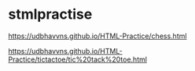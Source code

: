 # stmlpractise
 
https://udbhavvns.github.io/HTML-Practice/chess.html

https://udbhavvns.github.io/HTML-Practice/tictactoe/tic%20tack%20toe.html
